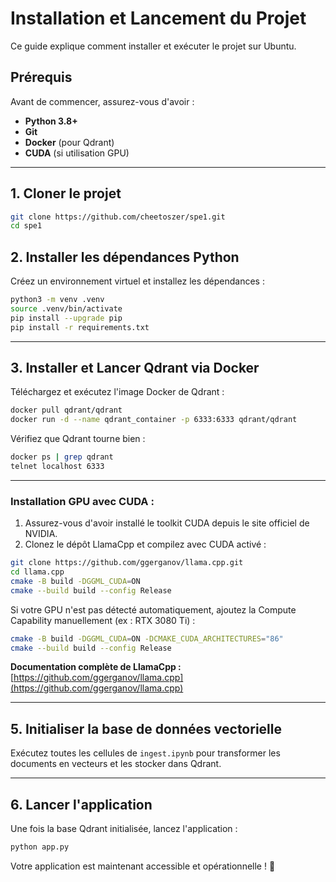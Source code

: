 # Installation et Lancement du Projet

Ce guide explique comment installer et exécuter le projet sur Ubuntu.

## Prérequis

Avant de commencer, assurez-vous d'avoir :
- **Python 3.8+**
- **Git**
- **Docker** (pour Qdrant)
- **CUDA** (si utilisation GPU)

---

## 1. Cloner le projet

```bash
git clone https://github.com/cheetoszer/spe1.git
cd spe1
```

## 2. Installer les dépendances Python

Créez un environnement virtuel et installez les dépendances :

```bash
python3 -m venv .venv
source .venv/bin/activate
pip install --upgrade pip
pip install -r requirements.txt
```

---

## 3. Installer et Lancer Qdrant via Docker

Téléchargez et exécutez l'image Docker de Qdrant :

```bash
docker pull qdrant/qdrant
docker run -d --name qdrant_container -p 6333:6333 qdrant/qdrant
```

Vérifiez que Qdrant tourne bien :

```bash
docker ps | grep qdrant
telnet localhost 6333
```

---

### Installation GPU avec CUDA :

1. Assurez-vous d'avoir installé le toolkit CUDA depuis le site officiel de NVIDIA.
2. Clonez le dépôt LlamaCpp et compilez avec CUDA activé :

```bash
git clone https://github.com/ggerganov/llama.cpp.git
cd llama.cpp
cmake -B build -DGGML_CUDA=ON
cmake --build build --config Release
```

Si votre GPU n'est pas détecté automatiquement, ajoutez la Compute Capability manuellement (ex : RTX 3080 Ti) :

```bash
cmake -B build -DGGML_CUDA=ON -DCMAKE_CUDA_ARCHITECTURES="86"
cmake --build build --config Release
```

**Documentation complète de LlamaCpp :** [https://github.com/ggerganov/llama.cpp](https://github.com/ggerganov/llama.cpp)

---

## 5. Initialiser la base de données vectorielle

Exécutez toutes les cellules de `ingest.ipynb` pour transformer les documents en vecteurs et les stocker dans Qdrant.

---

## 6. Lancer l'application

Une fois la base Qdrant initialisée, lancez l'application :

```bash
python app.py
```

Votre application est maintenant accessible et opérationnelle ! 🚀











